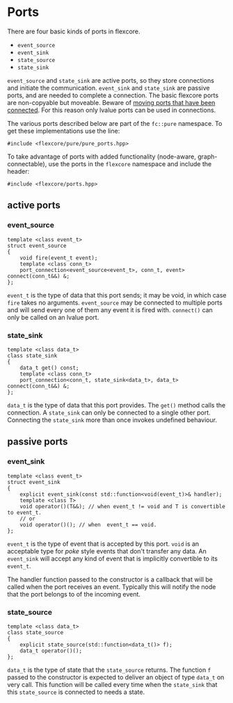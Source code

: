 # Ports

There are four basic kinds of ports in flexcore.

  * `event_source`
  * `event_sink`
  * `state_source`
  * `state_sink`

`event_source` and `state_sink` are active ports, so they store connections and initiate the communication. `event_sink` and `state_sink` are passive ports, and are needed to complete a connection.
The basic flexcore ports are non-copyable but moveable. Beware of [moving ports that have been connected](knownpitfalls). For this reason only lvalue ports can be used in connections.

The various ports described below are part of the `fc::pure` namespace. To get these implementations use the line:
~~~{.cpp}
#include <flexcore/pure/pure_ports.hpp>
~~~
To take advantage of ports with added functionality (node-aware, graph-connectable), use the ports in the `flexcore` namespace and include the header:
~~~{.cpp}
#include <flexcore/ports.hpp>
~~~

## active ports
### event_source
~~~{.cpp}
template <class event_t>
struct event_source
{
    void fire(event_t event);
    template <class conn_t>
    port_connection<event_source<event_t>, conn_t, event>  connect(conn_t&&) &;
};
~~~
`event_t` is the type of data that this port sends; it may be void, in which case `fire` takes no arguments. `event_source` may be connected to multiple ports and will send every one of them any event it is fired with. `connect()` can only be called on an lvalue port.

### state_sink
~~~{.cpp}
template <class data_t>
class state_sink
{
    data_t get() const;
    template <class conn_t>
    port_connection<conn_t, state_sink<data_t>, data_t> connect(conn_t&&) &;
};
~~~
`data_t` is the type of data that this port provides. The `get()` method calls the connection. A `state_sink` can only be connected to a single other port. Connecting the `state_sink` more than once invokes undefined behaviour.

## passive ports
### event_sink
~~~{.cpp}
template <class event_t>
struct event_sink
{
    explicit event_sink(const std::function<void(event_t)>& handler);
    template <class T>
    void operator()(T&&); // when event_t != void and T is convertible to event_t.
    // or
    void operator()(); // when  event_t == void.
};
~~~
`event_t` is the type of event that is accepted by this port. `void` is an acceptable type for *poke* style events that don't transfer any data. An `event_sink` will accept any kind of event that is implicitly convertible to its `event_t`. 

The handler function passed to the constructor is a callback that will be called when the port receives an event. Typically this will notify the node that the port belongs to of the incoming event.

### state_source
~~~{.cpp}
template <class data_t>
class state_source
{
    explicit state_source(std::function<data_t()> f);
    data_t operator()();
};
~~~
`data_t` is the type of state that the `state_source` returns. The function `f` passed to the constructor is expected to deliver an object of type `data_t` on very call. This function will be called every time when the `state_sink` that this `state_source` is connected to needs a state.

